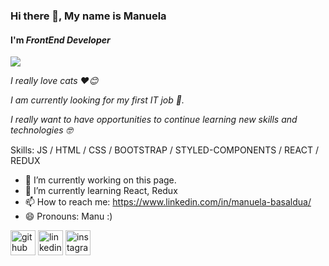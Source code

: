 ### Hi there 👋, My name is Manuela
#### **I'm** ***FrontEnd Developer***
<img src="https://media.giphy.com/media/SScTyz7dQ0Gf7c9dZ9/giphy.gif" />


*I really love cats ❤️😊*

*I am currently looking for my first IT job 🚀.*

*I really want to have opportunities to continue learning new skills and technologies 🤓*

Skills:   JS / HTML / CSS / BOOTSTRAP / STYLED-COMPONENTS / REACT / REDUX 

- 🔭 I’m currently working on this page. 
- 🌱 I’m currently learning React, Redux
- 📫 How to reach me: https://www.linkedin.com/in/manuela-basaldua/ 
- 😄 Pronouns: Manu :) 


[<img src='https://cdn.jsdelivr.net/npm/simple-icons@3.0.1/icons/github.svg' alt='github' height='40'>](https://github.com/ManuBasaldua)  [<img src='https://cdn.jsdelivr.net/npm/simple-icons@3.0.1/icons/linkedin.svg' alt='linkedin' height='40'>](https://www.linkedin.com/in/manuela-basaldua/)  [<img src='https://cdn.jsdelivr.net/npm/simple-icons@3.0.1/icons/instagram.svg' alt='instagram' height='40'>](https://www.instagram.com/manu_basaldua17/)  

